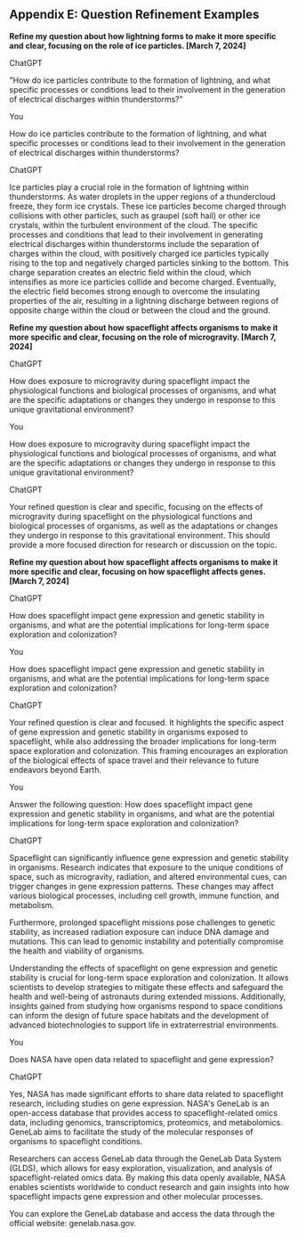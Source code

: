 ## Appendix E: Question Refinement Examples

**Refine my question about how lightning forms to make it more specific and clear, focusing on the role of ice particles. \[March 7, 2024\]**

ChatGPT

"How do ice particles contribute to the formation of lightning, and what specific processes or conditions lead to their involvement in the generation of electrical discharges within thunderstorms?"

You

How do ice particles contribute to the formation of lightning, and what specific processes or conditions lead to their involvement in the generation of electrical discharges within thunderstorms?

ChatGPT

Ice particles play a crucial role in the formation of lightning within thunderstorms. As water droplets in the upper regions of a thundercloud freeze, they form ice crystals. These ice particles become charged through collisions with other particles, such as graupel (soft hail) or other ice crystals, within the turbulent environment of the cloud. The specific processes and conditions that lead to their involvement in generating electrical discharges within thunderstorms include the separation of charges within the cloud, with positively charged ice particles typically rising to the top and negatively charged particles sinking to the bottom. This charge separation creates an electric field within the cloud, which intensifies as more ice particles collide and become charged. Eventually, the electric field becomes strong enough to overcome the insulating properties of the air, resulting in a lightning discharge between regions of opposite charge within the cloud or between the cloud and the ground.

**Refine my question about how spaceflight affects organisms to make it more specific and clear, focusing on the role of microgravity. \[March 7, 2024\]**

ChatGPT

How does exposure to microgravity during spaceflight impact the physiological functions and biological processes of organisms, and what are the specific adaptations or changes they undergo in response to this unique gravitational environment?

You

How does exposure to microgravity during spaceflight impact the physiological functions and biological processes of organisms, and what are the specific adaptations or changes they undergo in response to this unique gravitational environment?

ChatGPT

Your refined question is clear and specific, focusing on the effects of microgravity during spaceflight on the physiological functions and biological processes of organisms, as well as the adaptations or changes they undergo in response to this gravitational environment. This should provide a more focused direction for research or discussion on the topic.

**Refine my question about how spaceflight affects organisms to make it more specific and clear, focusing on how spaceflight affects genes. \[March 7, 2024\]**

ChatGPT

How does spaceflight impact gene expression and genetic stability in organisms, and what are the potential implications for long-term space exploration and colonization?

You

How does spaceflight impact gene expression and genetic stability in organisms, and what are the potential implications for long-term space exploration and colonization?

ChatGPT

Your refined question is clear and focused. It highlights the specific aspect of gene expression and genetic stability in organisms exposed to spaceflight, while also addressing the broader implications for long-term space exploration and colonization. This framing encourages an exploration of the biological effects of space travel and their relevance to future endeavors beyond Earth.

You

Answer the following question: How does spaceflight impact gene expression and genetic stability in organisms, and what are the potential implications for long-term space exploration and colonization?

ChatGPT

Spaceflight can significantly influence gene expression and genetic stability in organisms. Research indicates that exposure to the unique conditions of space, such as microgravity, radiation, and altered environmental cues, can trigger changes in gene expression patterns. These changes may affect various biological processes, including cell growth, immune function, and metabolism.

Furthermore, prolonged spaceflight missions pose challenges to genetic stability, as increased radiation exposure can induce DNA damage and mutations. This can lead to genomic instability and potentially compromise the health and viability of organisms.

Understanding the effects of spaceflight on gene expression and genetic stability is crucial for long-term space exploration and colonization. It allows scientists to develop strategies to mitigate these effects and safeguard the health and well-being of astronauts during extended missions. Additionally, insights gained from studying how organisms respond to space conditions can inform the design of future space habitats and the development of advanced biotechnologies to support life in extraterrestrial environments.

You

Does NASA have open data related to spaceflight and gene expression?

ChatGPT

Yes, NASA has made significant efforts to share data related to spaceflight research, including studies on gene expression. NASA's GeneLab is an open-access database that provides access to spaceflight-related omics data, including genomics, transcriptomics, proteomics, and metabolomics. GeneLab aims to facilitate the study of the molecular responses of organisms to spaceflight conditions.

Researchers can access GeneLab data through the GeneLab Data System (GLDS), which allows for easy exploration, visualization, and analysis of spaceflight-related omics data. By making this data openly available, NASA enables scientists worldwide to conduct research and gain insights into how spaceflight impacts gene expression and other molecular processes.

You can explore the GeneLab database and access the data through the official website: genelab.nasa.gov.